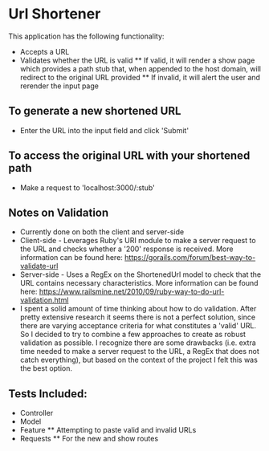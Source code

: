 # Url Shortener

This application has the following functionality:
* Accepts a URL
* Validates whether the URL is valid
** If valid, it will render a show page which provides a path stub that, when appended to the host domain, will redirect to the original URL provided
** If invalid, it will alert the user and rerender the input page

## To generate a new shortened URL
* Enter the URL into the input field and click 'Submit'

## To access the original URL with your shortened path
* Make a request to 'localhost:3000/:stub'

## Notes on Validation
* Currently done on both the client and server-side
* Client-side - Leverages Ruby's URI module to make a server request to the URL and checks whether a '200' response is received. More information can be found here: https://gorails.com/forum/best-way-to-validate-url
* Server-side - Uses a RegEx on the ShortenedUrl model to check that the URL contains necessary characteristics. More information can be found here: https://www.railsmine.net/2010/09/ruby-way-to-do-url-validation.html
* I spent a solid amount of time thinking about how to do validation. After pretty extensive research it seems there is not a perfect solution, since there are varying acceptance criteria for what constitutes a 'valid' URL. So I decided to try to combine a few approaches to create as robust validation as possible. I recognize there are some drawbacks (i.e. extra time needed to make a server request to the URL, a RegEx that does not catch everything), but based on the context of the project I felt this was the best option.

## Tests Included:
* Controller
* Model
* Feature
** Attempting to paste valid and invalid URLs
* Requests
** For the new and show routes
